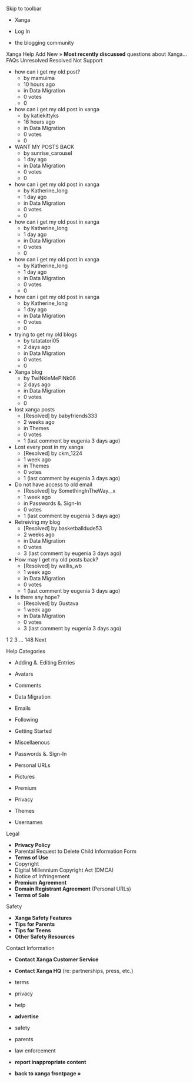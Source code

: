 Skip to toolbar

*   Xanga

*   Log In

*   the blogging community

Xanga Help Add New » **Most recently discussed** questions about Xanga… FAQs Unresolved Resolved Not Support

*   how can i get my old post?
    *   by mamuima
    *   10 hours ago
    *   in Data Migration
    *   0 votes
    *   0
*   how can i get my old post in xanga
    *   by katiekittyks
    *   16 hours ago
    *   in Data Migration
    *   0 votes
    *   0
*   WANT MY POSTS BACK
    *   by sunrise\_carousel
    *   1 day ago
    *   in Data Migration
    *   0 votes
    *   0
*   how can i get my old post in xanga
    *   by Katherine\_Iong
    *   1 day ago
    *   in Data Migration
    *   0 votes
    *   0
*   how can i get my old post in xanga
    *   by Katherine\_Iong
    *   1 day ago
    *   in Data Migration
    *   0 votes
    *   0
*   how can i get my old post in xanga
    *   by Katherine\_Iong
    *   1 day ago
    *   in Data Migration
    *   0 votes
    *   0
*   how can i get my old post in xanga
    *   by Katherine\_Iong
    *   1 day ago
    *   in Data Migration
    *   0 votes
    *   0
*   trying to get my old blogs
    *   by tatatatori05
    *   2 days ago
    *   in Data Migration
    *   0 votes
    *   0
*   Xanga blog
    *   by TwiNkleMePiNk06
    *   2 days ago
    *   in Data Migration
    *   0 votes
    *   0
*   lost xanga posts
    *   \[Resolved\] by babyfriends333
    *   2 weeks ago
    *   in Themes
    *   0 votes
    *   1 (last comment by eugenia 3 days ago)
*   Lost every post in my xanga
    *   \[Resolved\] by ckm\_1224
    *   1 week ago
    *   in Themes
    *   0 votes
    *   1 (last comment by eugenia 3 days ago)
*   Do not have access to old email
    *   \[Resolved\] by SomethingInTheWay\_\_x
    *   1 week ago
    *   in Passwords &. Sign-In
    *   0 votes
    *   1 (last comment by eugenia 3 days ago)
*   Retreiving my blog
    *   \[Resolved\] by basketballdude53
    *   2 weeks ago
    *   in Data Migration
    *   0 votes
    *   3 (last comment by eugenia 3 days ago)
*   How may I get my old posts back?
    *   \[Resolved\] by wallis\_wb
    *   1 week ago
    *   in Data Migration
    *   0 votes
    *   1 (last comment by eugenia 3 days ago)
*   Is there any hope?
    *   \[Resolved\] by Gustava
    *   1 week ago
    *   in Data Migration
    *   0 votes
    *   3 (last comment by eugenia 3 days ago)

1 2 3 ... 148 Next

Help Categories

*   Adding &. Editing Entries
*   Avatars
*   Comments
*   Data Migration
*   Emails
*   Following
*   Getting Started
*   Miscellaenous

*   Passwords &. Sign-In
*   Personal URLs
*   Pictures
*   Premium
*   Privacy
*   Themes
*   Usernames

Legal

*   **Privacy Policy**
*   Parental Request to Delete Child Information Form
*   **Terms of Use**
*   Copyright
*   Digital Millennium Copyright Act (DMCA)
*   Notice of Infringement
*   **Premium Agreement**
*   **Domain Registrant Agreement** (Personal URLs)
*   **Terms of Sale**

Safety

*   **Xanga Safety Features**
*   **Tips for Parents**
*   **Tips for Teens**
*   **Other Safety Resources**

Contact Information

*   **Contact Xanga Customer Service**
*   **Contact Xanga HQ** (re: partnerships, press, etc.)

*   terms
*   privacy
*   help
*   **advertise**

*   safety
*   parents
*   law enforcement
*   **report inappropriate content**

*   **back to xanga frontpage »**